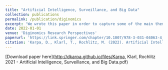 ```yaml
---
title: "Artificial Intelligence, Surveillance, and Big Data"
collection: publications
permalink: /publication/diginomics
excerpt: 'We wrote this paper in order to capture some of the main themes in the literature regarding AI and political control. Additionally, we formulated a couple of new hypotheses with respect to future developments in an<i> AI race </i>between the US and China, in particular focussing on the role of creativity for research.'
date: 2022-01-01
venue: 'Diginomics Research Perspectives'
paperurl: 'https://link.springer.com/chapter/10.1007/978-3-031-04063-4_8'
citation: 'Karpa, D., Klarl, T., Rochlitz, M. (2022). Artificial Intelligence, Surveillance, and Big Data. In: Hornuf, L. (eds) Diginomics Research Perspectives. Advanced Studies in Diginomics and Digitalization. Springer, Cham. https://doi.org/10.1007/978-3-031-04063-4_8'
---
```

[Download paper here](http://dkarpa.github.io/files/Karpa, Klarl, Rochlitz 2021 - Artificial Intelligence, Surveillance, and Big Data.pdf)